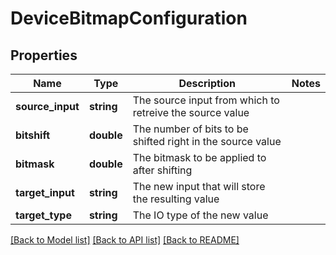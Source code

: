 # DeviceBitmapConfiguration

## Properties
Name | Type | Description | Notes
------------ | ------------- | ------------- | -------------
**source_input** | **string** | The source input from which to retreive the source value | 
**bitshift** | **double** | The number of bits to be shifted right in the source value | 
**bitmask** | **double** | The bitmask to be applied to after shifting | 
**target_input** | **string** | The new input that will store the resulting value | 
**target_type** | **string** | The IO type of the new value | 

[[Back to Model list]](../README.md#documentation-for-models) [[Back to API list]](../README.md#documentation-for-api-endpoints) [[Back to README]](../README.md)


